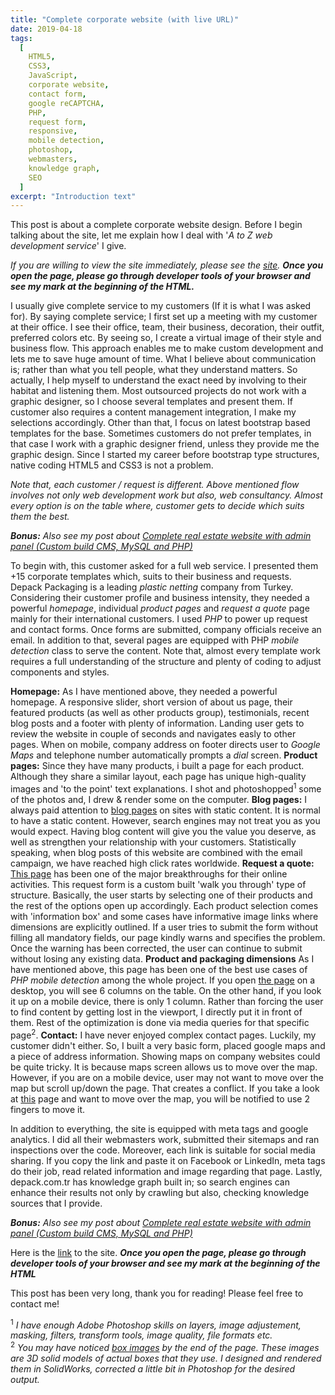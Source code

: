 ```yaml
---
title: "Complete corporate website (with live URL)"
date: 2019-04-18
tags:
  [
    HTML5,
    CSS3,
    JavaScript,
    corporate website,
    contact form,
    google reCAPTCHA,
    PHP,
    request form,
    responsive,
    mobile detection,
    photoshop,
    webmasters,
    knowledge graph,
    SEO
  ]
excerpt: "Introduction text"
---
```


This post is about a complete corporate website design. Before I begin talking about the site, let me explain how I deal with '_A to Z web development service_' I give.

_If you are willing to view the site immediately, please see the [site](http://www.depack.com.tr/en/)._ **_Once you open the page, please go through developer tools of your browser and see my mark at the beginning of the HTML._**

I usually give complete service to my customers (If it is what I was asked for). By saying complete service; I first set up a meeting with my customer at their office. I see their office, team, their business, decoration, their outfit, preferred colors etc. By seeing so, I create a virtual image of their style and business flow. This approach enables me to make custom development and lets me to save huge amount of time. What I believe about communication is; rather than what you tell people, what they understand matters. So actually, I help myself to understand the exact need by involving to their habitat and listening them. Most outsourced projects do not work with a graphic designer, so I choose several templates and present them. If customer also requires a content management integration, I make my selections accordingly. Other than that, I focus on latest bootstrap based templates for the base. Sometimes customers do not prefer templates, in that case I work with a graphic designer friend, unless they provide me the graphic design. Since I started my career before bootstrap type structures, native coding HTML5 and CSS3 is not a problem.

_Note that, each customer / request is different. Above mentioned flow involves not only web development work but also, web consultancy. Almost every option is on the table where, customer gets to decide which suits them the best._

**_Bonus:_** _Also see my post about [Complete real estate website with admin panel (Custom build CMS, MySQL and PHP)](https://alitursucular.github.io/complete-real-estate-website-with-admin-panel/)_

To begin with, this customer asked for a full web service. I presented them +15 corporate templates which, suits to their business and requests. Depack Packaging is a leading _plastic netting_ company from Turkey. Considering their customer profile and business intensity, they needed a powerful _homepage_, individual _product pages_ and _request a quote_ page mainly for their international customers. I used _PHP_ to power up request and contact forms. Once forms are submitted, company officials receive an email. In addition to that, several pages are equipped with PHP _mobile detection_ class to serve the content. Note that, almost every template work requires a full understanding of the structure and plenty of coding to adjust components and styles.

**Homepage:** As I have mentioned above, they needed a powerful homepage. A responsive slider, short version of about us page, their featured products (as well as other products group), testimonials, recent blog posts and a footer with plenty of information. Landing user gets to review the website in couple of seconds and navigates easly to other pages. When on mobile, company address on footer directs user to _Google Maps_ and telephone number automatically prompts a _dial_ screen.
**Product pages:**
Since they have many products, i built a page for each product. Although they share a similar layout, each page has unique high-quality images and 'to the point' text explanations. I shot and photoshopped<sup>1</sup> some of the photos and, I drew & render some on the computer.
**Blog pages:**
I always paid attention to [blog pages](http://depack.com.tr/en/blog/) on sites with static content. It is normal to have a static content. However, search engines may not treat you as you would expect. Having blog content will give you the value you deserve, as well as strengthen your relationship with your customers. Statistically speaking, when blog posts of this website are combined with the email campaign, we have reached high click rates worldwide.
**Request a quote:**
[This page](http://depack.com.tr/en/request-a-quote) has been one of the major breakthroughs for their online activities. This request form is a custom built 'walk you through' type of structure. Basically, the user starts by selecting one of their products and the rest of the options open up accordingly. Each product selection comes with 'information box' and some cases have informative image links where dimensions are explicitly outlined. If a user tries to submit the form without filling all mandatory fields, our page kindly warns and specifies the problem. Once the warning has been corrected, the user can continue to submit without losing any existing data.
**Product and packaging dimensions**
As I have mentioned above, this page has been one of the best use cases of _PHP mobile detection_ among the whole project. If you open [the page](http://depack.com.tr/en/product-and-packaging-dimensions) on a desktop, you will see 6 columns on the table. On the other hand, if you look it up on a mobile device, there is only 1 column. Rather than forcing the user to find content by getting lost in the viewport, I directly put it in front of them. Rest of the optimization is done via media queries for that specific page<sup>2</sup>.
**Contact:**
I have never enjoyed complex contact pages. Luckily, my customer didn't either. So, I built a very basic form, placed google maps and a piece of address information. Showing maps on company websites could be quite tricky. It is because maps screen allows us to move over the map. However, if you are on a mobile device, user may not want to move over the map but scroll up/down the page. That creates a conflict. If you take a look at [this](http://depack.com.tr/en/contact) page and want to move over the map, you will be notified to use 2 fingers to move it.

In addition to everything, the site is equipped with meta tags and google analytics. I did all their webmasters work, submitted their sitemaps and ran inspections over the code. Moreover, each link is suitable for social media sharing. If you copy the link and paste it on Facebook or LinkedIn, meta tags do their job, read related information and image regarding that page. Lastly, depack.com.tr has knowledge graph built in; so search engines can enhance their results not only by crawling but also, checking knowledge sources that I provide.

**_Bonus:_** _Also see my post about [Complete real estate website with admin panel (Custom build CMS, MySQL and PHP)](https://alitursucular.github.io/complete-real-estate-website-with-admin-panel/)_

Here is the [link](http://www.depack.com.tr/en/) to the site. **_Once you open the page, please go through developer tools of your browser and see my mark at the beginning of the HTML_**

This post has been very long, thank you for reading! Please feel free to contact me!

<sup>1</sup> _I have enough Adobe Photoshop skills on layers, image adjustement, masking, filters, transform tools, image quality, file formats etc._<br/>
<sup>2</sup> _You may have noticed [box images](http://depack.com.tr/images/depack-big-box-dimensions.jpg) by the end of the page. These images are 3D solid models of actual boxes that they use. I designed and rendered them in SolidWorks, corrected a little bit in Photoshop for the desired output._
